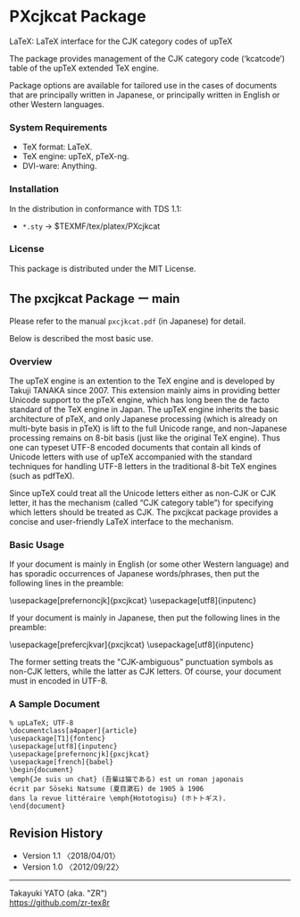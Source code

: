 PXcjkcat Package
================

LaTeX: LaTeX interface for the CJK category codes of upTeX

The package provides management of the CJK category code (‘kcatcode’)
table of the upTeX extended TeX engine.

Package options are available for tailored use in the cases of documents
that are principally written in Japanese, or principally written in English
or other Western languages.

### System Requirements

  * TeX format: LaTeX.
  * TeX engine: upTeX, pTeX-ng.
  * DVI-ware: Anything.

### Installation

In the distribution in conformance with TDS 1.1:

  - `*.sty` → $TEXMF/tex/platex/PXcjkcat

### License

This package is distributed under the MIT License.


The pxcjkcat Package ー main
----------------------------

Please refer to the manual `pxcjkcat.pdf` (in Japanese) for detail.

Below is described the most basic use.

### Overview

The upTeX engine is an extention to the TeX engine and is developed by
Takuji TANAKA since 2007. This extension mainly aims in providing
better Unicode support to the pTeX engine, which has long been the
de facto standard of the TeX engine in Japan. The upTeX engine inherits
the basic architecture of pTeX, and only Japanese processing (which is
already on multi-byte basis in pTeX) is lift to the full Unicode range,
and non-Japanese processing remains on 8-bit basis (just like the
original TeX engine). Thus one can typeset UTF-8 encoded documents that
contain all kinds of Unicode letters with use of upTeX accompanied with
the standard techniques for handling UTF-8 letters in the traditional
8-bit TeX engines (such as pdfTeX).

Since upTeX could treat all the Unicode letters either as non-CJK or
CJK letter, it has the mechanism (called “CJK category table”) for
specifying which letters should be treated as CJK. The pxcjkcat package
provides a concise and user-friendly LaTeX interface to the mechanism.

### Basic Usage

If your document is mainly in English (or some other Western language)
and has sporadic occurrences of Japanese words/phrases, then put the
following lines in the preamble:

  \usepackage[prefernoncjk]{pxcjkcat}
  \usepackage[utf8]{inputenc}

If your document is mainly in Japanese, then put the following lines
in the preamble:

  \usepackage[prefercjkvar]{pxcjkcat}
  \usepackage[utf8]{inputenc}

The former setting treats the "CJK-ambiguous" punctuation symbols as
non-CJK letters, while the latter as CJK letters. Of course, your
document must in encoded in UTF-8.

### A Sample Document

    % upLaTeX; UTF-8
    \documentclass[a4paper]{article}
    \usepackage[T1]{fontenc}
    \usepackage[utf8]{inputenc}
    \usepackage[prefernoncjk]{pxcjkcat}
    \usepackage[french]{babel}
    \begin{document}
    \emph{Je suis un chat} (吾輩は猫である) est un roman japonais
    écrit par Sōseki Natsume (夏目漱石) de 1905 à 1906
    dans la revue littéraire \emph{Hototogisu} (ホトトギス).
    \end{document}


Revision History
----------------

  * Version 1.1 〈2018/04/01〉
  * Version 1.0 〈2012/09/22〉

--------------------
Takayuki YATO (aka. "ZR")  
https://github.com/zr-tex8r
